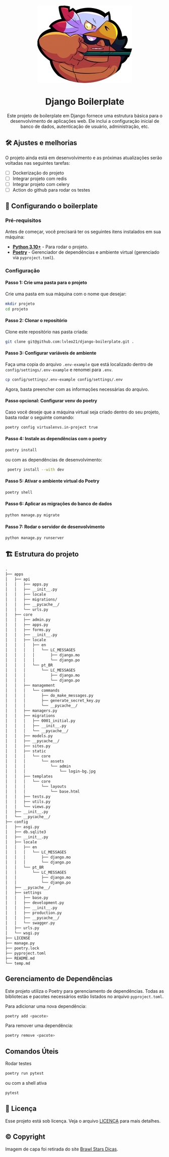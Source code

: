 <p align="center">
<img src=".github/readme/bo.png" />
</p>

<h1 align="center">
Django Boilerplate
</h1>

<p align="center">
Este projeto de boilerplate em Django fornece uma estrutura básica para o desenvolvimento de aplicações web. Ele inclui a configuração inicial de banco de dados, autenticação de usuário, administração, etc.
</p>

## 🛠️ Ajustes e melhorias

O projeto ainda está em desenvolvimento e as próximas atualizações serão voltadas nas seguintes tarefas:

- [ ] Dockerização do projeto
- [ ] Integrar projeto com redis
- [ ] Integrar projeto com celery
- [ ] Action do github para rodar os testes

## 🚀 Configurando o boilerplate

### Pré-requisitos

Antes de começar, você precisará ter os seguintes itens instalados em sua máquina:

- **[Python 3.10+](https://www.python.org/downloads/)** - Para rodar o projeto.
- **[Poetry](https://python-poetry.org/docs/#installation)** - Gerenciador de dependências e ambiente virtual (gerenciado via `pyproject.toml`).

### Configuração

#### Passo 1: Crie uma pasta para o projeto

Crie uma pasta em sua máquina com o nome que desejar:

```bash
mkdir projeto
cd projeto
```

#### Passo 2: Clonar o repositório

Clone este repositório nas pasta criada:

```bash
git clone git@github.com:lvleo21/django-boilerplate.git .
```

#### Passo 3: Configurar variáveis de ambiente

Faça uma copia do arquivo `.env-example` que está localizado dentro de `config/settings/.env-example` e renomei para `.env`.

```bash
cp config/settings/.env-example config/settings/.env
```

Agora, basta preencher com as informações necessárias do arquivo.

#### Passo opcional: Configurar venv do poetry

Caso você deseje que a máquina virtual seja criado dentro do seu projeto,
basta rodar o seguinte comando:

```bash
poetry config virtualenvs.in-project true
```

#### Passo 4: Instale as dependências com o poetry

```bash
poetry install
```

ou com as dependências de desenvolvimento:

```bash
 poetry install --with dev
```

#### Passo 5: Ativar o ambiente virtual do Poetry

```bash
poetry shell
```

#### Passo 6: Aplicar as migrações do banco de dados

```bash
python manage.py migrate
```

#### Passo 7: Rodar o servidor de desenvolvimento

```bash
python manage.py runserver
```

## 🏗️ Estrutura do projeto

```
.
├── apps
│   ├── api
│   │   ├── apps.py
│   │   ├── __init__.py
│   │   ├── locale
│   │   ├── migrations/
│   │   ├── __pycache__/
│   │   └── urls.py
│   ├── core
│   │   ├── admin.py
│   │   ├── apps.py
│   │   ├── forms.py
│   │   ├── __init__.py
│   │   ├── locale
│   │   │   ├── en
│   │   │   │   └── LC_MESSAGES
│   │   │   │       ├── django.mo
│   │   │   │       └── django.po
│   │   │   └── pt_BR
│   │   │       └── LC_MESSAGES
│   │   │           ├── django.mo
│   │   │           └── django.po
│   │   ├── management
│   │   │   └── commands
│   │   │       ├── do_make_messages.py
│   │   │       ├── generate_secret_key.py
│   │   │       └── __pycache__/
│   │   ├── managers.py
│   │   ├── migrations
│   │   │   ├── 0001_initial.py
│   │   │   ├── __init__.py
│   │   │   └── __pycache__/
│   │   ├── models.py
│   │   ├── __pycache__/
│   │   ├── sites.py
│   │   ├── static
│   │   │   └── core
│   │   │       └── assets
│   │   │           └── admin
│   │   │               └── login-bg.jpg
│   │   ├── templates
│   │   │   └── core
│   │   │       └── layouts
│   │   │           └── base.html
│   │   ├── tests.py
│   │   ├── utils.py
│   │   └── views.py
│   ├── __init__.py
│   └── __pycache__/
├── config
│   ├── asgi.py
│   ├── db.sqlite3
│   ├── __init__.py
│   ├── locale
│   │   ├── en
│   │   │   └── LC_MESSAGES
│   │   │       ├── django.mo
│   │   │       └── django.po
│   │   └── pt_BR
│   │       └── LC_MESSAGES
│   │           ├── django.mo
│   │           └── django.po
│   ├── __pycache__/
│   ├── settings
│   │   ├── base.py
│   │   ├── development.py
│   │   ├── __init__.py
│   │   ├── production.py
│   │   ├── __pycache__/
│   │   └── swagger.py
│   ├── urls.py
│   └── wsgi.py
├── LICENSE
├── manage.py
├── poetry.lock
├── pyproject.toml
├── README.md
└── temp.md
```

## Gerenciamento de Dependências

Este projeto utiliza o Poetry para gerenciamento de dependências. Todas as bibliotecas e pacotes necessários estão listados no arquivo `pyproject.toml`.

Para adicionar uma nova dependência:
```bash
poetry add <pacote>
```

Para remover uma dependência:
```bash
poetry remove <pacote>
```

## Comandos Úteis

Rodar testes
```bash
poetry run pytest
```

ou com a shell ativa

```bash
pytest
```

## 📝 Licença

Esse projeto está sob licença. Veja o arquivo [LICENÇA](https://github.com/lvleo21/django-boilerplate/blob/1e41c8ea27a5627096ae21695d5233c74f1f406a/LICENSE) para mais detalhes.


## ©️ Copyright

Imagem de capa foi retirada do site <a taget="_blank" href="https://www.brawlstarsdicas.com.br/">Brawl Stars Dicas</a>.
